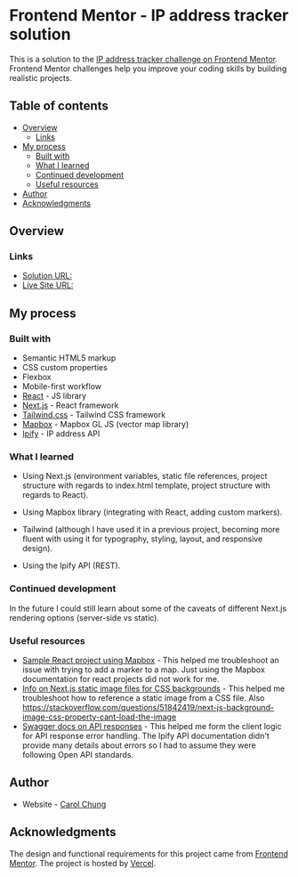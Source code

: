 # Frontend Mentor - IP address tracker solution

This is a solution to the [IP address tracker challenge on Frontend Mentor](https://www.frontendmentor.io/challenges/ip-address-tracker-I8-0yYAH0). Frontend Mentor challenges help you improve your coding skills by building realistic projects. 

## Table of contents

- [Overview](#overview)
  - [Links](#links)
- [My process](#my-process)
  - [Built with](#built-with)
  - [What I learned](#what-i-learned)
  - [Continued development](#continued-development)
  - [Useful resources](#useful-resources)
- [Author](#author)
- [Acknowledgments](#acknowledgments)

## Overview

### Links

- [Solution URL:](https://github.com/cch5ng/ip_address_tracker_fe_mentor)
- [Live Site URL:](http://ip-address-tracker-fe-mentor.vercel.app/)

## My process

### Built with

- Semantic HTML5 markup
- CSS custom properties
- Flexbox
- Mobile-first workflow
- [React](https://reactjs.org/) - JS library
- [Next.js](https://nextjs.org/) - React framework
- [Tailwind.css](https://tailwindcss.com/) - Tailwind CSS framework
- [Mapbox](https://www.mapbox.com/) - Mapbox GL JS (vector map library)
- [Ipify](https://www.ipify.org/) - IP address API

### What I learned

- Using Next.js (environment variables, static file references, project structure with regards to index.html template, project structure with regards to React).

- Using Mapbox library (integrating with React, adding custom markers).

- Tailwind (although I have used it in a previous project, becoming more fluent with using it for typography, styling, layout, and responsive design).

- Using the Ipify API (REST).

### Continued development

In the future I could still learn about some of the caveats of different Next.js rendering options (server-side vs static).

### Useful resources

- [Sample React project using Mapbox](https://github.com/mapbox/mapbox-react-examples/blob/master/basic/src/Map.js) - This helped me troubleshoot an issue with trying to add a marker to a map. Just using the Mapbox documentation for react projects did not work for me.
- [Info on Next.js static image files for CSS backgrounds](https://stackoverflow.com/questions/51842419/next-js-background-image-css-property-cant-load-the-image) - This helped me troubleshoot how to reference a static image from a CSS file. Also https://stackoverflow.com/questions/51842419/next-js-background-image-css-property-cant-load-the-image
- [Swagger docs on API responses](https://swagger.io/docs/specification/2-0/describing-responses/) - This helped me form the client logic for API response error handling. The Ipify API documentation didn't provide many details about errors so I had to assume they were following Open API standards.

## Author

- Website - [Carol Chung](https://github.com/cch5ng)

## Acknowledgments

The design and functional requirements for this project came from [Frontend Mentor](https://www.frontendmentor.io?ref=challenge). The project is hosted by [Vercel](https://vercel.com/).
